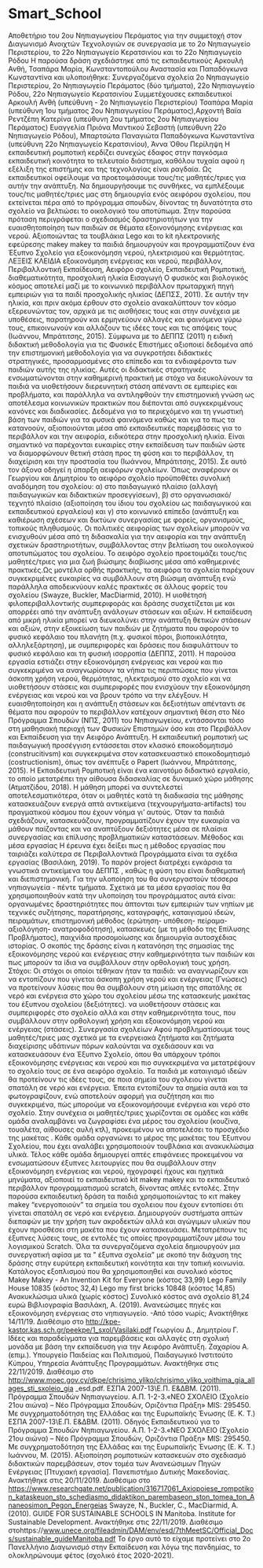 # Smart_School
Αποθετήριο του 2ου Νηπιαγωγείου Περάματος για την συμμετοχή στον Διαγωνισμό  Ανοιχτών Τεχνολογιών σε συνεργασία με το 2ο Νηπιαγωγείο Περιστερίου, το 22ο Νηπιαγωγείο Κερατσινίου και το 22ο Νηπιαγωγείο Ρόδου
Η παρούσα δράση σχεδιάστηκε από τις εκπαιδευτικούς Αρκουλή Ανθή, Τσαπάρα Μαρία, Κωνσταντοπούλου Αναστασία και Παπαδόγκωνα Κωνσταντίνα και υλοποιήθηκε:
Συνεργαζόμενα σχολεία 2ο Νηπιαγωγείο Περιστερίου, 2ο Νηπιαγωγείο Περάματος (δύο τμήματα), 22ο Νηπιαγωγείο Ρόδου, 22ο Νηπιαγωγείο Κερατσινίου
Συμμετέχουσες εκπαιδευτικοί 
Αρκουλή Ανθή (υπεύθυνη - 2ο Νηπιαγωγείο Περιστερίου) 
Τσαπάρα Μαρία (υπεύθυνη 1ου τμήματος 2ου Νηπιαγωγείου Περάματος),Αρχοντή Βαϊα
Ρεντζέπη Κατερίνα (υπεύθυνη 2ου τμήματος 2ου Νηπιαγωγείου Περάματος) Ευαγγελία Πριόνα
Μαντικού Σεβαστή (υπεύθυνη 22ο Νηπιαγωγείο Ρόδου), Μπαρτσώτα Παναγιώτα 
Παπαδόγκωνα Κωνσταντίνα (υπεύθυνη 22ο Νηπιαγωγείο Κερατσινίου), Άννα Όθου
Περίληψη
Η εκπαιδευτική ρομποτική κερδίζει συνεχώς έδαφος στην παγκόσμια εκπαιδευτική κοινότητα το τελευταίο διάστημα, καθόλου τυχαία αφού η εξέλιξη της επιστήμης και της τεχνολογίας είναι ραγδαία. Ως εκπαιδευτικοί οφείλουμε να προετοιμάσουμε τους/τις μαθητές/τριες για αυτήν την ανάπτυξη. Να δημιουργήσουμε τις συνθήκες, να εμπλέξουμε τους/τις μαθητές/τριες μας στη δημιουργία ενός αειφόρου σχολείου, που εκτείνεται πέρα από το πρόγραμμα σπουδών, δίνοντας τη δυνατότητα στο σχολείο να βελτιώσει το οικολογικό του αποτύπωμα. Στην παρούσα πρόταση περιγράφεται ο σχεδιασμός δραστηριοτήτων για την ευαισθητοποίηση των παιδιών σε θέματα εξοινονόμησης ενέργειας και νερού. Αξιοποιώντας  τα τουβλάκια Lego και τo kit ηλεκτρονικής εφεύρεσης  makey makey τα παιδιά δημιουργούν και προγραμματίζουν ένα Έξυπνο Σχολείο για εξοικονόμηση νερού, ηλεκτρισμού και θερμότητας.
ΛΕΞΕΙΣ ΚΛΕΙ∆ΙΑ
εξοικονόμηση ενέργειας και νερού, περιβάλλον, Περιβαλλοντική Εκπαίδευση, Αειφόρο σχολείο, Εκπαιδευτική Ρομποτική, διαθεματικότητα, προσχολική ηλικία
Εισαγωγή
Ο φυσικός και βιολογικός κόσμος αποτελεί μαζί με το κοινωνικό περιβάλλον πρωταρχική πηγή εμπειριών για τα παιδί προσχολικής ηλικίας (ΔΕΠΣΣ, 2011). Σε αυτήν την ηλικία, και πριν ακόμα έρθουν στο σχολείο ανακαλύπτουν τον κόσμο εξερευνώντας τον, αρχικά με τις αισθήσεις τους και στην συνέχεια με υποθέσεις, παρατηρούν και ερμηνεύουν αλλαγές και φαινόμενα γύρω τους, επικοινωνούν και αλλάζουν τις ιδέες τους και τις απόψεις τους  (Ιωάννου, Μπράτιτσης, 2015). Σύμφωνα με το ΔΕΠΠΣ (2011) η ειδική διδακτική μεθοδολογία για τις Φυσικές Επιστήμες αξιοποιεί δεδομένα από την επιστημονική μεθοδολογία για να συγκροτήσει διδακτικές στρατηγικές, προσαρμοσμένες στο επίπεδο και τα ενδιαφέροντα των παιδιών αυτής της ηλικίας. Αυτές οι διδακτικές στρατηγικές ενσωματώνονται στην καθημερινή πρακτική με στόχο να διευκολύνουν τα παιδιά να υιοθετήσουν διερευνητική στάση απέναντι σε εμπειρίες και προβλήματα, και παράλληλα να αντιληφθούν την επιστημονική γνώση ως αποτέλεσμα κοινωνικών πρακτικών που διέπονται από συγκεκριμένους κανόνες και διαδικασίες. Δεδομένα για το περιεχόμενο και τη γνωστική βάση των παιδιών για τα φυσικά φαινόμενα καθώς και για το πως τα κατανοούν, αξιοποιούνται μέσα από εκπαιδευτικές παρεμβάσεις για το περιβάλλον και την αειφορία, ειδικότερα στην προσχολική ηλικία. Είναι σημαντικό να παρέχονται ευκαιρίες στην εκπαίδευση των παιδιών ώστε να διαμορφώνουν θετική στάση προς τη φύση και το περιβάλλον, τη διαχείριση και την προστασία του (Ιωάννου, Μπράτιτσης, 2015). Σε αυτό τον άξονα οδηγεί η ύπαρξη αειφόρων σχολείων.
Όπως αναφέρουν οι Γεωργίου και Δημητρίου το αειφόρο σχολείο προϋποθέτει συνολική αναδόμηση του σχολείου: α) στο παιδαγωγικό πλαίσιο (αλλαγή παιδαγωγικών και διδακτικών προσεγγίσεων), β) στο οργανωσιακό/τεχνητό πλαίσιο (αξιοποίηση του ίδιου του σχολείου ως παιδαγωγικού και εκπαιδευτικού εργαλείου) και γ) στο κοινωνικό επίπεδο (ανάπτυξη και καθιέρωση σχέσεων και δικτύων συνεργασίας με φορείς, οργανισμούς, τοπικούς πληθυσμούς. Οι πολιτικές αειφορίας των σχολείων μπορούν να ενισχυθούν μέσα από τη διδασκαλία για την αειφορία και την ανάπτυξη σχετικών δραστηριοτήτων, συμβάλλοντας στην βελτίωση του οικολογικού αποτυπώματος του σχολείου. Το αειφόρο σχολείο προετοιμάζει τους/τις μαθητές/τριες για μια ζωή βιώσιμης διαβίωσης μέσα από καθημερινές πρακτικές.Ως μοντέλα ορθής πρακτικής, τα αειφόρα τα σχολεία παρέχουν συγκεκριμένες ευκαιρίες να συμβάλλουν στη βιώσιμη ανάπτυξη ενώ παράλληλα αποδεικνύουν καλές πρακτικές σε άλλους φορείς του σχολείου (Swayze, Buckler, MacDiarmid, 2010).
Η υιοθέτησή φιλοπεριβαλλοντικής συμπεριφοράς και δράσης συσχετίζεται με και απορρέει από την ανάπτυξη ανάλογων στάσεων και αξιών. Η εκπαίδευση από μικρή ηλικία μπορεί να διευκολύνει στην ανάπτυξη θετικών στάσεων και αξιών, στην εξοικείωση των παιδιών με ζητήματα που αφορούν το φυσικό κεφάλαιο του πλανήτη (π.χ. φυσικοί πόροι, βιοποικιλότητα, αλληλεξάρτηση), με συμπεριφορές και δράσεις που διαφυλάττουν το φυσικό κεφάλαιο και τη φυσική ισορροπία (ΔΕΠΠΣ, 2011).
Η παρούσα εργασία εστιάζει στην εξοικονόμηση ενέργειας και νερού και πιο συγκεκριμένα να αναγνωρίσουν τα νήπια τις περιπτώσεις που γίνεται άσκοπη χρήση νερού, θερμότητας, ηλεκτρισμού στο σχολείο και να υιοθετήσουν στάσεις και συμπεριφορές που ενισχύουν την εξοικονόμηση ενέργειας και νερού και να βρουν τρόπο να την ελέγξουν. Η ευαισθητοποίηση και η ανάπτυξη στάσεων και δεξιοτήτων απένταντι σε θέματα που αφορούν το περιβάλλον κατέχουν σημαντική θέση στο Νέο Πρόγραμμα Σπουδών (ΝΠΣ, 2011) του Νηπιαγωγείου, εντάσσονται τόσο στη μαθησιακή περιοχή των Φυσικών Επιστημών όσο και στο Περιβάλλον και Εκπαίδευση για την Αειφόρο Ανάπτυξη.
Η εκπαιδευτική ρομποτική ως παιδαγωγική προσέγγιση εντάσσεται στον κλασικό εποικοδομητισμό (construcitivsm) και συγκεκριμένα στον κατασκευαστικό εποικοδομητισμό (costructionism), όπως τον ανέπτυξε ο Papert (Ιωάννου, Μπράτιτσης, 2015).  Η Εκπαιδευτική Ρομποτική είναι ένα καινοτόμο διδακτικό εργαλείο, το οποίο μετατρέπει την αίθουσα διδασκαλίας σε δυναμικό χώρο μάθησης (Ατματζίδου, 2018). H μάθηση μπορεί να συντελεστεί αποτελεσματικότερα, όταν οι μαθητές κατά τη διαδικασία της μάθησης κατασκευάζουν ενεργά απτά αντικείμενα (τεχνουργήματα-artifacts) του πραγματικού κόσμου που έχουν νόημα γι’ αυτούς.  Όταν τα παιδιά σχεδιάζουν, κατασκευάζουν, προγραμματίζουν έχουν την ευκαιρία να μάθουν παίζοντας και να αναπτύξουν δεξιότητες μέσα σε πλαίσια συνεργασίας και επίλυσης προβληματικών καταστάσεων.
Μέθοδος και μέσα εργασίας
Η έρευνα έχει δείξει πως η μέθοδος εργασίας που ταιριάζει καλύτερα σε Περιβαλλοντικά Προγράμματα είναι τα σχέδια εργασίας (Βασιλάκη, 2019). Το παρόν project διατρέχει εγκάρσια τα γνωστικά αντικείμενα του ΔΕΠΠΣ , καθώς η φύση του είναι διαθεματική και διεπιστημονική. Για την υλοποίηση του θα συνεργαστούν τέσσερα νηπιαγωγεία - πέντε τμήματα. Σχετικά µε τα μέσα εργασίας που θα χρησιμοποιηθούν κατά την υλοποίηση του προγράµµατος αυτά είναι: οργανωμένες δραστηριότητες που άπτονται των εμπειριών των νηπίων με τεχνικές συζήτησης, παρατήρησης, καταγραφής, καταιγισμού ιδεών, πειραμάτων, επιστημονική µέθοδος (ερώτηση- υπόθεση- πείραµα- αξιολόγηση- ανατροφοδότηση), κατασκευές (µε τη µέθοδο της Επίλυσης Προβλήματος), παιχνίδια προσομοίωσης και δηµιουργία αυτοσχέδιας ιστορίας. 
Ο σκοπός της δράσης είναι η κατανόηση της σημασίας της εξοικονόμησης νερού και ενέργειας στην καθημερινότητα των παιδιών και πως μπορούν τα ίδια να συμβάλλουν στην ορθολογική τους χρήση.
Στόχοι: Οι  στόχοι οι οποίοι τέθηκαν ήταν τα παιδιά:
να αναγνωρίζουν και να εντοπίζουν που γίνεται άσκοπη χρήση νερού και ενέργειας (Γνώσεις)
να προτείνουν λύσεις που θα συμβάλουν στη μείωση της σπατάλης σε νερό και ενέργεια στο χώρο του σχολείου μέσω της κατασκευής μακέτας του έξυπνου σχολείου (δεξιότητες).
να υιοθετήσουν στάσεις και συμπεριφορές στο σχολείο αλλά και στην καθημερινότητα τους, που συμβάλλουν  στην ορθολογική χρήση και εξοικονόμηση νερού και ενέργειας (στάσεις).
Συνεργασία σχολείων
 Αφού προβληματίσουμε τους μαθητές/τριες μας σχετικά με τα ενεργειακά ζητήματα και ζητήματα διαχείρισης υδάτινων πόρων καλούνται να σχεδιάσουν και να κατασκευάσουν ένα Έξυπνο Σχολείο, όπου θα υπάρχουν τρόποι εξοικονόμησης ενέργειας και νερού και πιο συγκεκριμένα να μετατρέψουν το σχολείο τους σε ένα αειφόρο σχολείο. Τα παιδιά με καταιγισμό ιδεών θα προτείνουν τις ιδέες τους, σε ποια σημεία του σχολειου γίνεται σπατάλη σε νερό και ενέργεια. Έπειτα εντοπίζουν τα σημεία αυτά και τα φωτογραφίζουν, ενώ αποτελούν αφορμή για συζήτηση και πιο συγκεκριμένα, πώς μπορούμε να εξοικονομήσουμε ενέργεια και νερό στο σχολείο.  Στην συνέχεια οι μαθητές/τριες χωρίζονται σε ομάδες και κάθε ομάδα αναλαμβάνει να ζωγραφίσει ένα μέρος του σχολείου (κουζίνα, τουαλέτα, αίθουσες αυλή κτλ), προκειμένου να αποτελέσει το προσχέδιο της μακέτας . Κάθε ομάδα οργανώνει το μέρος της μακέτας του Έξυπνου Σχολείου, που έχει αναλάβει χρησιμοποιούν τουβλάκια και ανακυκλώσιμα υλικά. Τέλος κάθε ομάδα δημιουργεί απτές επιφάνειες προκειμένου να ενσωματώσουν έξυπνες λειτουργίες που θα συμβάλλουν στην εξοικονόμηση ενέργειας και νερού, ηχογραφεί ήχους και ηχητικά μηνύματα, αξιοποιεί το εκπαιδευτικό kit  makey makey και το εκπαιδευτικό περιβάλλον προγραμματισμού scratch, δίνοντας απλές εντολές. Στην παρούσα εκπαιδευτική δράση τα παιδιά χρησιμοποιώντας το κιτ makey makey “ενεργοποιούν” τα σημεία του σχολειου που έχουν εντοπίσει ότι γίνεται σπατάλη σε νερό και ενέργεια. Δημιουργούν συστήματα απτών διεπαφών με την χρήση των ακροδεκτών αλλά και αγώγιμων υλικών που έχουν προσθέσει στη μακέτα που έχουν κατασκευάσει. Μετατρέπουν τις έξυπνες λύσεις τους, σε εντολές τις οποίες προγραμματίζουν μέσω του λογισμικού  Scratch. Όλα τα συνεργαζόμενα σχολεία δημιουργούν μια συνεργατική αφίσα με τα " έξυπνα σχολεία" με σκοπό την διάχυση της δράσης στην ευρύτερη εκπαιδευτική κοινότητα και την τοπική κοινωνία.
 Κατάλογος εξοπλισμού που θα χρησιμοποιηθεί και συνολικό κόστος
Makey Makey - An Invention Kit for Everyone (κόστος 33,99)
Lego Family House 10835 (κόστος 32,4)
Lego my first bricks 10848 (κόστος 14,85)
Ανακυκλώσιμα υλικά (χωρίς κόστος)
Συνολικό κόστος ανά σχολείο 81,24 ευρώ
Βιβλιογραφία
Βασιλάκη, Α. (2019). Ανανεώσιμες πηγές και εξοικονόμηση ενέργειας στο νηπιαγωγείο. -Από τόσο νωρίς; Aνακτήθηκε 14/11/19. Διαθέσιμο στο http://kpe-kastor.kas.sch.gr/peekpe/1_sxol/Vasilaki.pdf
Γεωργίου Δ., Δημητρίου Γ. Ιδέες και παραδείγματα για παρεμβάσεις και αλλαγές στη σχολική μονάδα με βάση την εκπαίδευση για την Αειφόρο Ανάπτυξη. Ζαχαρίου Α. (επιμ.). Υπουργείο Παιδείας και Πολιτισμού, Παιδαγωγικό Ινστιτούτο Κύπρου, Υπηρεσία Ανάπτυξης Προγραμμάτων. Ανακτήθηκε στις 22/11/2019. Διαθέσιμο στο http://www.moec.gov.cy/dkpe/chrisimo_yliko/chrisimo_yliko_voithima_gia_allages_sti_sxoleio_gia _esd.pdf.
ΕΣΠΑ 2007-13\Ε.Π. Ε&ΔΒΜ. (2011). Πρόγραμμα Σπουδών Νηπιαγωγείου. Α.Π. 1-2-3.«ΝΕΟ ΣΧΟΛΕΙΟ (Σχολείο 21ου αιώνα) – Νέο Πρόγραμμα Σπουδών, Οριζόντια Πράξη» MIS: 295450. Με συγχρηματοδότηση της Ελλάδας και της Ευρωπαϊκής Ένωσης (Ε. Κ. Τ.)
ΕΣΠΑ 2007-13\Ε.Π. Ε&ΔΒΜ. (2011). Οδηγός Εκπαιδευτικού για το Πρόγραμμα Σπουδών Νηπιαγωγείου. Α.Π. 1-2-3.«ΝΕΟ ΣΧΟΛΕΙΟ (Σχολείο 21ου αιώνα) – Νέο Πρόγραμμα Σπουδών, Οριζόντια Πράξη» MIS: 295450. Με συγχρηματοδότηση της Ελλάδας και της Ευρωπαϊκής Ένωσης (Ε. Κ. Τ.)
Ιωάννου, Μ. (2015). Αξιοποίηση ρομποτικών κατασκευών στο σχεδιασμό διδακτικών παρεμβάσεων, στον τομέα των Ανανεώσιμων Πηγών Ενέργειας [Πτυχιακή εργασία]. Πανεπιστήμιο Δυτικής Μακεδονίας. Ανακτήθηκε στις 20/11/2019. Διαθέσιμο στο https://www.researchgate.net/publication/316717061_Axiopoiese_rompotikon_kataskeuon_sto_schediasmo_didaktikon_parembaseon_ston_tomea_ton_Ananeosimon_Pegon_Energeias
Swayze, Ν., Buckler, C., MacDiarmid, A. (2010). GUIDE FOR SUSTAINABLE SCHOOLS IN Manitoba. Institute for Sustainable Development. Ανακτήθηκε στις 22/11/2019. Διαθέσιμο στοhttps://www.unece.org/fileadmin/DAM/env/esd/7thMeetSC/Official_Docs/sustainable_guideManitoba.pdf
Το έργο αυτό το είχαμε προτείνει στο 2ο Πανελλήνιο Διαγωνισμό στην Εκπαίδευση και λόγω της πανδημίας,  το ολοκληρώνουμε φέτος (σχολικό έτος 2020-2021).
